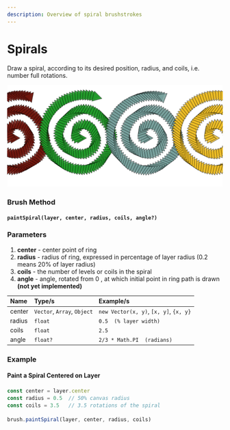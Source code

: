 ```yaml
---
description: Overview of spiral brushstrokes
---
```


# Spirals

Draw a spiral, according to its desired position, radius, and coils, i.e. number full rotations.

![spirals painted with a rotating triangular brush](../../.gitbook/assets/11a679.png)

### Brush Method

**`paintSpiral(layer, center, radius, coils, angle?)`**

### Parameters

1. **center** - center point of ring
2. **radius** - radius of ring, expressed in percentage of layer radius \(0.2 means 20% of layer radius\)
3. **coils** - the number of levels or coils in the spiral
4. **angle** - angle, rotated from 0 , at which initial point in ring path is drawn **\(not yet implemented\)**

| Name | Type/s | Example/s |
| :--- | :--- | :--- |
| center | `Vector`, `Array`, `Object` | `new Vector(x, y)`, `[x, y]`, `{x, y}` |
| radius | `float` | `0.5  (% layer width)` |
| coils | `float` | `2.5` |
| angle | `float?` | `2/3 * Math.PI  (radians)` |

### Example

#### Paint a Spiral Centered on Layer

```javascript
const center = layer.center
const radius = 0.5  // 50% canvas radius
const coils = 3.5   // 3.5 rotations of the spiral

brush.paintSpiral(layer, center, radius, coils)
```

